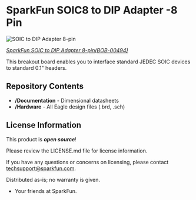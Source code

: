 SparkFun SOIC8 to DIP Adapter -8 Pin
====================================

![SOIC to DIP Adapter 8-pin](https://cdn.sparkfun.com//assets/parts/2/9/8/00494-01.jpg)

[*SparkFun SOIC to DIP Adapter 8-pin(BOB-00494)*](https://www.sparkfun.com/products/494)

This breakout board enables you to interface standard JEDEC SOIC devices to standard 0.1" headers. 

Repository Contents
-------------------
* **/Documentation** - Dimensional datasheets
* **/Hardware** - All Eagle design files (.brd, .sch)

License Information
-------------------

This product is _**open source**_! 

Please review the LICENSE.md file for license information. 

If you have any questions or concerns on licensing, please contact techsupport@sparkfun.com.

Distributed as-is; no warranty is given.

- Your friends at SparkFun.